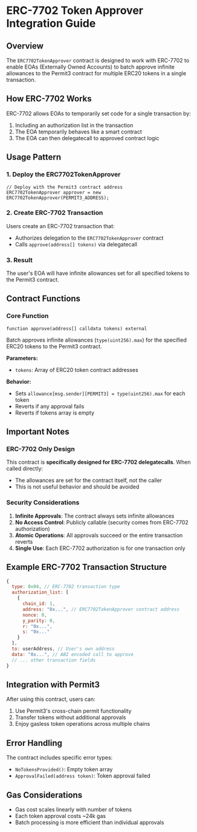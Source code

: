 # ERC-7702 Token Approver Integration Guide

## Overview

The `ERC7702TokenApprover` contract is designed to work with ERC-7702 to enable EOAs (Externally Owned Accounts) to batch approve infinite allowances to the Permit3 contract for multiple ERC20 tokens in a single transaction.

## How ERC-7702 Works

ERC-7702 allows EOAs to temporarily set code for a single transaction by:
1. Including an authorization list in the transaction
2. The EOA temporarily behaves like a smart contract
3. The EOA can then delegatecall to approved contract logic

## Usage Pattern

### 1. Deploy the ERC7702TokenApprover

```solidity
// Deploy with the Permit3 contract address
ERC7702TokenApprover approver = new ERC7702TokenApprover(PERMIT3_ADDRESS);
```

### 2. Create ERC-7702 Transaction

Users create an ERC-7702 transaction that:
- Authorizes delegation to the `ERC7702TokenApprover` contract
- Calls `approve(address[] tokens)` via delegatecall

### 3. Result

The user's EOA will have infinite allowances set for all specified tokens to the Permit3 contract.

## Contract Functions

### Core Function

```solidity
function approve(address[] calldata tokens) external
```

Batch approves infinite allowances (`type(uint256).max`) for the specified ERC20 tokens to the Permit3 contract.

**Parameters:**
- `tokens`: Array of ERC20 token contract addresses

**Behavior:**
- Sets `allowance[msg.sender][PERMIT3] = type(uint256).max` for each token
- Reverts if any approval fails
- Reverts if tokens array is empty

## Important Notes

### ERC-7702 Only Design

This contract is **specifically designed for ERC-7702 delegatecalls**. When called directly:
- The allowances are set for the contract itself, not the caller
- This is not useful behavior and should be avoided

### Security Considerations

1. **Infinite Approvals**: The contract always sets infinite allowances
2. **No Access Control**: Publicly callable (security comes from ERC-7702 authorization)
3. **Atomic Operations**: All approvals succeed or the entire transaction reverts
4. **Single Use**: Each ERC-7702 authorization is for one transaction only

## Example ERC-7702 Transaction Structure

```javascript
{
  type: 0x04, // ERC-7702 transaction type
  authorization_list: [
    {
      chain_id: 1,
      address: "0x...", // ERC7702TokenApprover contract address
      nonce: 0,
      y_parity: 0,
      r: "0x...",
      s: "0x..."
    }
  ],
  to: userAddress, // User's own address
  data: "0x...", // ABI encoded call to approve
  // ... other transaction fields
}
```

## Integration with Permit3

After using this contract, users can:
1. Use Permit3's cross-chain permit functionality
2. Transfer tokens without additional approvals
3. Enjoy gasless token operations across multiple chains

## Error Handling

The contract includes specific error types:
- `NoTokensProvided()`: Empty token array
- `ApprovalFailed(address token)`: Token approval failed

## Gas Considerations

- Gas cost scales linearly with number of tokens
- Each token approval costs ~24k gas
- Batch processing is more efficient than individual approvals